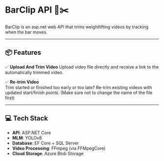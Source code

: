 # BarClip API 🎥✂️

BarClip is an asp.net web API that trims weightlifting videos by tracking when the bar moves.

---

## 📦 Features

✅ **Upload And Trim Video**
Upload video file directly and receive a link to the automatically trimmed video.

✅ **Re-trim Video**  
Trim started or finished too early or too late? Re-trim existing videos with updated start/finish points. (Make sure not to change the name of the file first)


---

## 💻 Tech Stack

- **API**: ASP.NET Core
- **MLM**: YOLOv8
- **Database**: EF Core + SQL Server  
- **Video Processing**: FFmpeg (via FFMpegCore)  
- **Cloud Storage**: Azure Blob Storage  


